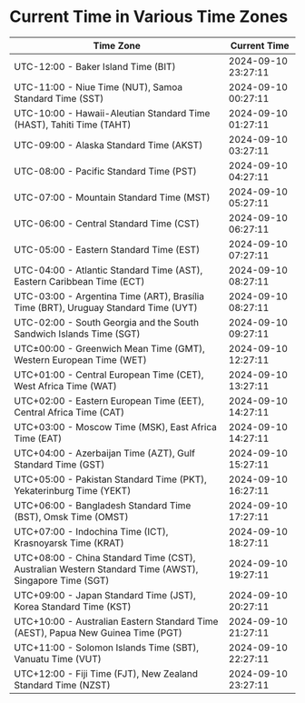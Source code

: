 # Current Time in Various Time Zones

| Time Zone | Current Time |
|-----------|--------------|
| UTC-12:00 - Baker Island Time (BIT) | 2024-09-10 23:27:11 |
| UTC-11:00 - Niue Time (NUT), Samoa Standard Time (SST) | 2024-09-10 00:27:11 |
| UTC-10:00 - Hawaii-Aleutian Standard Time (HAST), Tahiti Time (TAHT) | 2024-09-10 01:27:11 |
| UTC-09:00 - Alaska Standard Time (AKST) | 2024-09-10 03:27:11 |
| UTC-08:00 - Pacific Standard Time (PST) | 2024-09-10 04:27:11 |
| UTC-07:00 - Mountain Standard Time (MST) | 2024-09-10 05:27:11 |
| UTC-06:00 - Central Standard Time (CST) | 2024-09-10 06:27:11 |
| UTC-05:00 - Eastern Standard Time (EST) | 2024-09-10 07:27:11 |
| UTC-04:00 - Atlantic Standard Time (AST), Eastern Caribbean Time (ECT) | 2024-09-10 08:27:11 |
| UTC-03:00 - Argentina Time (ART), Brasília Time (BRT), Uruguay Standard Time (UYT) | 2024-09-10 08:27:11 |
| UTC-02:00 - South Georgia and the South Sandwich Islands Time (SGT) | 2024-09-10 09:27:11 |
| UTC±00:00 - Greenwich Mean Time (GMT), Western European Time (WET) | 2024-09-10 12:27:11 |
| UTC+01:00 - Central European Time (CET), West Africa Time (WAT) | 2024-09-10 13:27:11 |
| UTC+02:00 - Eastern European Time (EET), Central Africa Time (CAT) | 2024-09-10 14:27:11 |
| UTC+03:00 - Moscow Time (MSK), East Africa Time (EAT) | 2024-09-10 14:27:11 |
| UTC+04:00 - Azerbaijan Time (AZT), Gulf Standard Time (GST) | 2024-09-10 15:27:11 |
| UTC+05:00 - Pakistan Standard Time (PKT), Yekaterinburg Time (YEKT) | 2024-09-10 16:27:11 |
| UTC+06:00 - Bangladesh Standard Time (BST), Omsk Time (OMST) | 2024-09-10 17:27:11 |
| UTC+07:00 - Indochina Time (ICT), Krasnoyarsk Time (KRAT) | 2024-09-10 18:27:11 |
| UTC+08:00 - China Standard Time (CST), Australian Western Standard Time (AWST), Singapore Time (SGT) | 2024-09-10 19:27:11 |
| UTC+09:00 - Japan Standard Time (JST), Korea Standard Time (KST) | 2024-09-10 20:27:11 |
| UTC+10:00 - Australian Eastern Standard Time (AEST), Papua New Guinea Time (PGT) | 2024-09-10 21:27:11 |
| UTC+11:00 - Solomon Islands Time (SBT), Vanuatu Time (VUT) | 2024-09-10 22:27:11 |
| UTC+12:00 - Fiji Time (FJT), New Zealand Standard Time (NZST) | 2024-09-10 23:27:11 |
